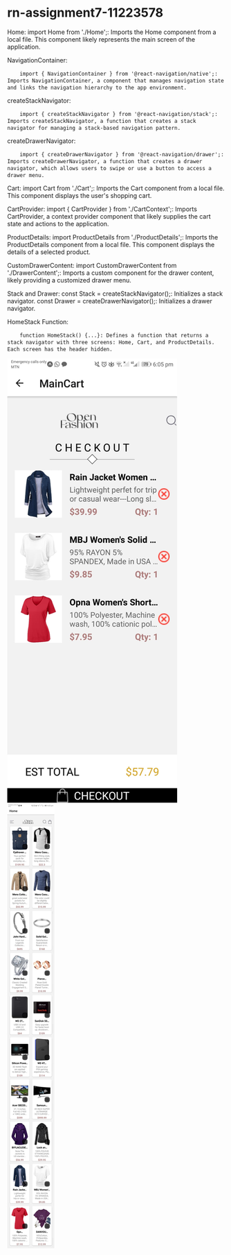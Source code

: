 # rn-assignment7-11223578

   Home:
        import Home from './Home';: Imports the Home component from a local file. This component likely represents the main screen of the application.
   
   NavigationContainer:

        import { NavigationContainer } from '@react-navigation/native';: Imports NavigationContainer, a component that manages navigation state and links the navigation hierarchy to the app environment.

   createStackNavigator:

        import { createStackNavigator } from '@react-navigation/stack';: Imports createStackNavigator, a function that creates a stack navigator for managing a stack-based navigation pattern.

   createDrawerNavigator:

        import { createDrawerNavigator } from '@react-navigation/drawer';: Imports createDrawerNavigator, a function that creates a drawer navigator, which allows users to swipe or use a button to access a drawer menu.
   
   Cart:
        import Cart from './Cart';: Imports the Cart component from a local file. This component displays the user's shopping cart.

   CartProvider:
        import { CartProvider } from './CartContext';: Imports CartProvider, a context provider component that likely supplies the cart state and actions to the application.

   ProductDetails:
        import ProductDetails from './ProductDetails';: Imports the ProductDetails component from a local file. This component displays the details of a selected product.

   CustomDrawerContent:
        import CustomDrawerContent from './DrawerContent';: Imports a custom component for the drawer content, likely providing a customized drawer menu.


   Stack and Drawer:
        const Stack = createStackNavigator();: Initializes a stack navigator.
        const Drawer = createDrawerNavigator();: Initializes a drawer navigator.

   HomeStack Function:

        function HomeStack() {...}: Defines a function that returns a stack navigator with three screens: Home, Cart, and ProductDetails. Each screen has the header hidden.




![](./assets/Readme%201.jpg)
![](./assets/Readme%202.jpg)